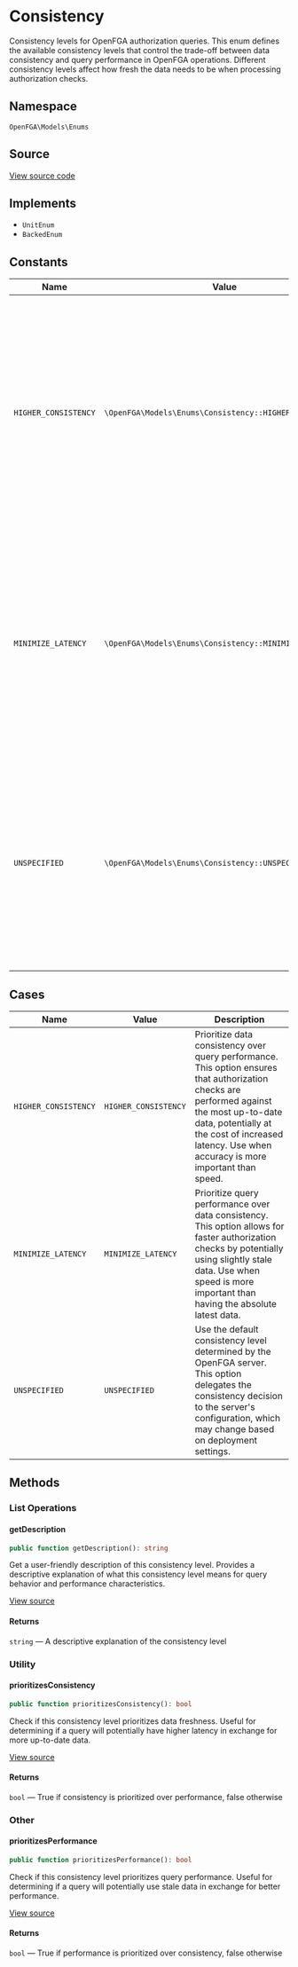 # Consistency

Consistency levels for OpenFGA authorization queries. This enum defines the available consistency levels that control the trade-off between data consistency and query performance in OpenFGA operations. Different consistency levels affect how fresh the data needs to be when processing authorization checks.

## Namespace
`OpenFGA\Models\Enums`

## Source
[View source code](https://github.com/evansims/openfga-php/blob/main/src/Models/Enums/Consistency.php)

## Implements
* `UnitEnum`
* `BackedEnum`


## Constants
| Name | Value | Description |
|------|-------|-------------|
| `HIGHER_CONSISTENCY` | `\OpenFGA\Models\Enums\Consistency::HIGHER_CONSISTENCY` | Prioritize data consistency over query performance. This option ensures that authorization checks are performed against the most up-to-date data, potentially at the cost of increased latency. Use when accuracy is more important than speed. |
| `MINIMIZE_LATENCY` | `\OpenFGA\Models\Enums\Consistency::MINIMIZE_LATENCY` | Prioritize query performance over data consistency. This option allows for faster authorization checks by potentially using slightly stale data. Use when speed is more important than having the absolute latest data. |
| `UNSPECIFIED` | `\OpenFGA\Models\Enums\Consistency::UNSPECIFIED` | Use the default consistency level determined by the OpenFGA server. This option delegates the consistency decision to the server&#039;s configuration, which may change based on deployment settings. |

## Cases
| Name | Value | Description |
|------|-------|-------------|
| `HIGHER_CONSISTENCY` | `HIGHER_CONSISTENCY` | Prioritize data consistency over query performance. This option ensures that authorization checks are performed against the most up-to-date data, potentially at the cost of increased latency. Use when accuracy is more important than speed. |
| `MINIMIZE_LATENCY` | `MINIMIZE_LATENCY` | Prioritize query performance over data consistency. This option allows for faster authorization checks by potentially using slightly stale data. Use when speed is more important than having the absolute latest data. |
| `UNSPECIFIED` | `UNSPECIFIED` | Use the default consistency level determined by the OpenFGA server. This option delegates the consistency decision to the server&#039;s configuration, which may change based on deployment settings. |

## Methods

                                                                        
### List Operations
#### getDescription


```php
public function getDescription(): string
```

Get a user-friendly description of this consistency level. Provides a descriptive explanation of what this consistency level means for query behavior and performance characteristics.

[View source](https://github.com/evansims/openfga-php/blob/main/src/Models/Enums/Consistency.php#L55)


#### Returns
`string` — A descriptive explanation of the consistency level
### Utility
#### prioritizesConsistency


```php
public function prioritizesConsistency(): bool
```

Check if this consistency level prioritizes data freshness. Useful for determining if a query will potentially have higher latency in exchange for more up-to-date data.

[View source](https://github.com/evansims/openfga-php/blob/main/src/Models/Enums/Consistency.php#L72)


#### Returns
`bool` — True if consistency is prioritized over performance, false otherwise
### Other
#### prioritizesPerformance


```php
public function prioritizesPerformance(): bool
```

Check if this consistency level prioritizes query performance. Useful for determining if a query will potentially use stale data in exchange for better performance.

[View source](https://github.com/evansims/openfga-php/blob/main/src/Models/Enums/Consistency.php#L88)


#### Returns
`bool` — True if performance is prioritized over consistency, false otherwise
